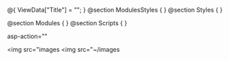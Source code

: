 <!-- page content -->


@{
    ViewData["Title"] = "";
}
@section ModulesStyles
{
}
@section Styles
{
}

@section Modules
{
}
@section Scripts
{
}




asp-action=""


<img src="images
<img src="~/images

<script src="../
<script src="~/
